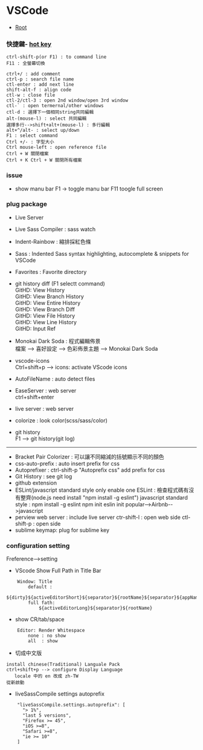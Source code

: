 # VSCode

*   [Root](../README.md)

### 快捷鍵-	[hot key](https://poychang.github.io/vscode-shortcuts/)
	ctrl-shift-p(or F1) : to command line
	F11 : 全螢幕切換

	ctrl+/ : add comment
	ctrl-p : search file name
	ctl-enter : add next line
	shift-alt-f : align code
	ctl-w : close file
	ctl-2/ctl-3 : open 2nd window/open 3rd window
	ctl-` : open termernal/other windows
	ctl-d : 選擇下一個相同string共同編輯
	alt-(mouse-l) : select 共同編輯
	選擇多行-->shift+alt+(mouse-l) : 多行編輯
	alt+^/alt- : select up/down  
	F1 : select command  
	Ctrl +/- : 字型大小
	Ctrl mouse-left : open reference file
	Ctrl + W 關閉檔案
	Ctrl + K Ctrl + W 關閉所有檔案

### issue
* show manu bar
	F1 -> toggle manu bar
	F11 toogle full screen




### plug package
*	Live Server

*	Live Sass Compiler : sass watch
*	Indent-Rainbow : 縮排採紅色條
* Sass : Indented Sass syntax highlighting, autocomplete & snippets for VSCode
*	Favorites : Favorite directory
*	git history diff  (F1 selectt command)  
	GitHD: View History  
	GitHD: View Branch History  
	GitHD: View Entire History  
	GitHD: View Branch Diff  
	GitHD: View File History  
	GitHD: View Line History  
	GitHD: Input Ref  
* Monokai Dark Soda : 程式編輯佈景  
	檔案 --> 喜好設定 --> 色彩佈景主題 --> Monokai Dark Soda
*	vscode-icons  
	Ctrl+shift+p --> icons: activate VScode icons
*	AutoFileName : auto detect files
* EaseServer : web server  
	ctrl+shift+enter 
* live server : web server	 
*	colorize : look color(scss/sass/color)
* git history  
	F1 --> git history(git log) 

***
* Bracket Pair Colorizer : 可以讓不同縮減的括號顯示不同的顏色
* css-auto-prefix : auto insert prefix for css
* Autoprefixer : ctrl-shift-p "Autoprefix css" add prefix for css 
*	Git History : see git log 
*	github extension
*	ESLint/javascript standard style only enable one
	ESLint : 檢查程式碼有沒有整齊(node.js need install "npm install -g eslint")
	javascript standard style : 
		npm install -g eslint
		npm init
		eslin init
			popular-->Airbnb-->javascript
*	perview web server : include live server
		ctr-shift-l : open web side
		ctl-shift-p : open side
*	sublime keymap: plug for sublime key


### configuration setting
Freference-->setting
*	VScode Show Full Path in Title Bar
```
	Window: Title 
		default :
			${dirty}${activeEditorShort}${separator}${rootName}${separator}${appName}
		full fath:
			${activeEditorLong}${separator}${rootName}
```
* show CR/tab/space
```
  	Editor: Render Whitespace
  		none : no show
  		all  : show
```
* 切成中文版  
```
install chinese(Traditional) Languale Pack
ctrl+shift+p --> configure Display Language
   locale 中的 en 改成 zh-TW
從新啟動
```
* liveSassCompile settings autoprefix
```
    "liveSassCompile.settings.autoprefix": [
      "> 1%",
      "last 5 versions",
      "Firefox >= 45",
      "iOS >=8",
      "Safari >=8",
      "ie >= 10"
    ]
```

